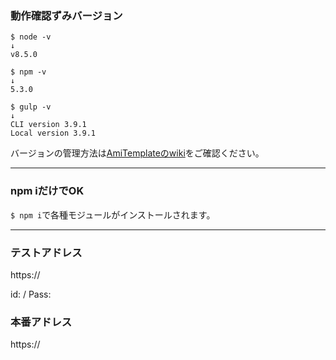 ### 動作確認ずみバージョン

```
$ node -v
↓
v8.5.0
```
```
$ npm -v
↓
5.3.0
```
```
$ gulp -v
↓
CLI version 3.9.1
Local version 3.9.1
```

バージョンの管理方法は[AmiTemplateのwiki](https://github.com/amishiro/AmiTemplate-PHP/wiki)をご確認ください。

---

### npm iだけでOK

`$ npm i`で各種モジュールがインストールされます。


---

### テストアドレス

https://

id:  / Pass:

### 本番アドレス

https://
